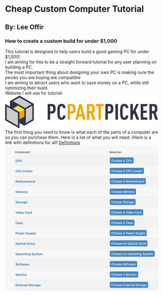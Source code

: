 # Cheap Custom Computer Tutorial
## By: Lee Offir
### How to create a custom build for under $1,000</br>
This tutorial is designed to help users build a good gaming PC for under $1,000!</br>
I am aiming for this to be a straight forward tutorial for any user planning on building a PC. </br>
The most important thing about designing your own PC is making sure the pecies you are buying are compatible</br>
I am aiming to attract users who want to save money on a PC, while still optimizing their build. </br>
Website I will use for tutorial:</br>
[![PC Part Picker](https://github.com/leeoffir/CustomComputerTutorial/blob/master/PCPARTPICKER.png)](https://pcpartpicker.com)</br>
The first thing you need to know is what each of the parts of a computer are so you can purchase them. Here is a list of what you will need: (Here is a link with definitions for all! [Definitions](https://www.pcgamer.com/the-visual-pc-parts-guide/)  </br>
![Alt text](https://github.com/leeoffir/CustomComputerTutorial/blob/master/Screen%20Shot%202018-07-25%20at%2010.40.26%20AM.png)

